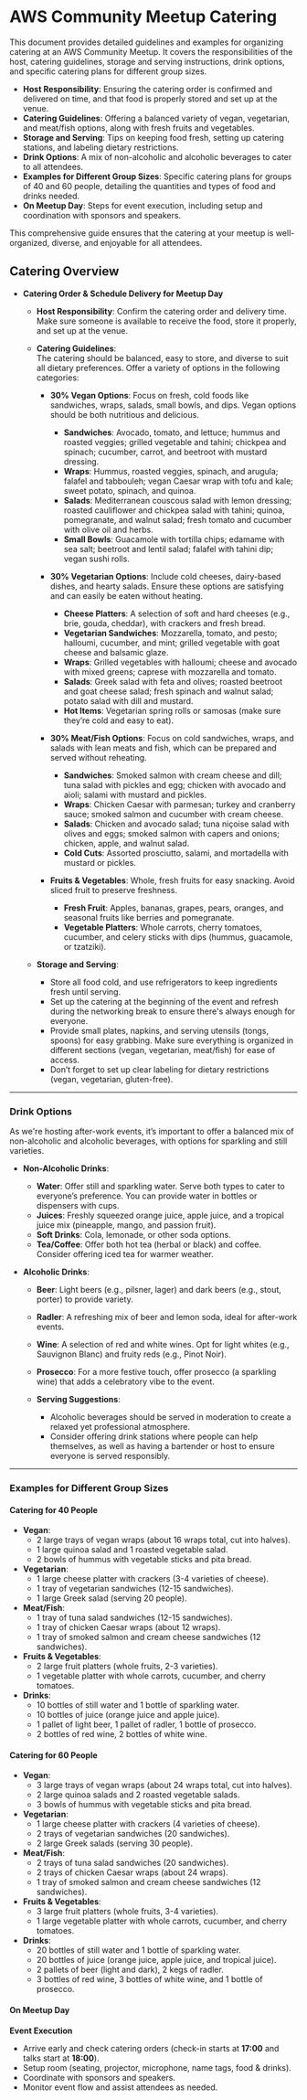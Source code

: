 # AWS Community Meetup Catering

This document provides detailed guidelines and examples for organizing catering at an AWS Community Meetup. It covers the responsibilities of the host, catering guidelines, storage and serving instructions, drink options, and specific catering plans for different group sizes.

- **Host Responsibility**: Ensuring the catering order is confirmed and delivered on time, and that food is properly stored and set up at the venue.
- **Catering Guidelines**: Offering a balanced variety of vegan, vegetarian, and meat/fish options, along with fresh fruits and vegetables.
- **Storage and Serving**: Tips on keeping food fresh, setting up catering stations, and labeling dietary restrictions.
- **Drink Options**: A mix of non-alcoholic and alcoholic beverages to cater to all attendees.
- **Examples for Different Group Sizes**: Specific catering plans for groups of 40 and 60 people, detailing the quantities and types of food and drinks needed.
- **On Meetup Day**: Steps for event execution, including setup and coordination with sponsors and speakers.

This comprehensive guide ensures that the catering at your meetup is well-organized, diverse, and enjoyable for all attendees.

## **Catering Overview**

- **Catering Order & Schedule Delivery for Meetup Day**  
   - **Host Responsibility**: Confirm the catering order and delivery time. Make sure someone is available to receive the food, store it properly, and set up at the venue.

   - **Catering Guidelines**:  
     The catering should be balanced, easy to store, and diverse to suit all dietary preferences. Offer a variety of options in the following categories:  
     
     - **30% Vegan Options**: Focus on fresh, cold foods like sandwiches, wraps, salads, small bowls, and dips. Vegan options should be both nutritious and delicious.
       - **Sandwiches**: Avocado, tomato, and lettuce; hummus and roasted veggies; grilled vegetable and tahini; chickpea and spinach; cucumber, carrot, and beetroot with mustard dressing.
       - **Wraps**: Hummus, roasted veggies, spinach, and arugula; falafel and tabbouleh; vegan Caesar wrap with tofu and kale; sweet potato, spinach, and quinoa.
       - **Salads**: Mediterranean couscous salad with lemon dressing; roasted cauliflower and chickpea salad with tahini; quinoa, pomegranate, and walnut salad; fresh tomato and cucumber with olive oil and herbs.
       - **Small Bowls**: Guacamole with tortilla chips; edamame with sea salt; beetroot and lentil salad; falafel with tahini dip; vegan sushi rolls.
     
     - **30% Vegetarian Options**: Include cold cheeses, dairy-based dishes, and hearty salads. Ensure these options are satisfying and can easily be eaten without heating.
       - **Cheese Platters**: A selection of soft and hard cheeses (e.g., brie, gouda, cheddar), with crackers and fresh bread.
       - **Vegetarian Sandwiches**: Mozzarella, tomato, and pesto; halloumi, cucumber, and mint; grilled vegetable with goat cheese and balsamic glaze.
       - **Wraps**: Grilled vegetables with halloumi; cheese and avocado with mixed greens; caprese with mozzarella and tomato.
       - **Salads**: Greek salad with feta and olives; roasted beetroot and goat cheese salad; fresh spinach and walnut salad; potato salad with dill and mustard.
       - **Hot Items**: Vegetarian spring rolls or samosas (make sure they’re cold and easy to eat).
     
     - **30% Meat/Fish Options**: Focus on cold sandwiches, wraps, and salads with lean meats and fish, which can be prepared and served without reheating.
       - **Sandwiches**: Smoked salmon with cream cheese and dill; tuna salad with pickles and egg; chicken with avocado and aioli; salami with mustard and pickles.
       - **Wraps**: Chicken Caesar with parmesan; turkey and cranberry sauce; smoked salmon and cucumber with cream cheese.
       - **Salads**: Chicken and avocado salad; tuna niçoise salad with olives and eggs; smoked salmon with capers and onions; chicken, apple, and walnut salad.
       - **Cold Cuts**: Assorted prosciutto, salami, and mortadella with mustard or pickles.
     
     - **Fruits & Vegetables**: Whole, fresh fruits for easy snacking. Avoid sliced fruit to preserve freshness.
       - **Fresh Fruit**: Apples, bananas, grapes, pears, oranges, and seasonal fruits like berries and pomegranate.
       - **Vegetable Platters**: Whole carrots, cherry tomatoes, cucumber, and celery sticks with dips (hummus, guacamole, or tzatziki).

   - **Storage and Serving**:  
     - Store all food cold, and use refrigerators to keep ingredients fresh until serving.
     - Set up the catering at the beginning of the event and refresh during the networking break to ensure there's always enough for everyone.
     - Provide small plates, napkins, and serving utensils (tongs, spoons) for easy grabbing. Make sure everything is organized in different sections (vegan, vegetarian, meat/fish) for ease of access.
     - Don’t forget to set up clear labeling for dietary restrictions (vegan, vegetarian, gluten-free).

---

### **Drink Options**

As we're hosting after-work events, it’s important to offer a balanced mix of non-alcoholic and alcoholic beverages, with options for sparkling and still varieties.

- **Non-Alcoholic Drinks**:  
   - **Water**: Offer still and sparkling water. Serve both types to cater to everyone’s preference. You can provide water in bottles or dispensers with cups.
   - **Juices**: Freshly squeezed orange juice, apple juice, and a tropical juice mix (pineapple, mango, and passion fruit).
   - **Soft Drinks**: Cola, lemonade, or other soda options.  
   - **Tea/Coffee**: Offer both hot tea (herbal or black) and coffee. Consider offering iced tea for warmer weather.

- **Alcoholic Drinks**:  
   - **Beer**: Light beers (e.g., pilsner, lager) and dark beers (e.g., stout, porter) to provide variety.  
   - **Radler**: A refreshing mix of beer and lemon soda, ideal for after-work events.
   - **Wine**: A selection of red and white wines. Opt for light whites (e.g., Sauvignon Blanc) and fruity reds (e.g., Pinot Noir).
   - **Prosecco**: For a more festive touch, offer prosecco (a sparkling wine) that adds a celebratory vibe to the event.

   - **Serving Suggestions**:  
     - Alcoholic beverages should be served in moderation to create a relaxed yet professional atmosphere.
     - Consider offering drink stations where people can help themselves, as well as having a bartender or host to ensure everyone is served responsibly.

---

### **Examples for Different Group Sizes**

#### **Catering for 40 People**  
- **Vegan**:  
  - 2 large trays of vegan wraps (about 16 wraps total, cut into halves).  
  - 1 large quinoa salad and 1 roasted vegetable salad.  
  - 2 bowls of hummus with vegetable sticks and pita bread.  
- **Vegetarian**:  
  - 1 large cheese platter with crackers (3-4 varieties of cheese).  
  - 1 tray of vegetarian sandwiches (12-15 sandwiches).  
  - 1 large Greek salad (serving 20 people).  
- **Meat/Fish**:  
  - 1 tray of tuna salad sandwiches (12-15 sandwiches).  
  - 1 tray of chicken Caesar wraps (about 12 wraps).  
  - 1 tray of smoked salmon and cream cheese sandwiches (12 sandwiches).  
- **Fruits & Vegetables**:  
  - 2 large fruit platters (whole fruits, 2-3 varieties).  
  - 1 vegetable platter with whole carrots, cucumber, and cherry tomatoes.  
- **Drinks**:  
  - 10 bottles of still water and 1 bottle of sparkling water.  
  - 10 bottles of juice (orange juice and apple juice).  
  - 1 pallet of light beer, 1 pallet of radler, 1 bottle of prosecco.  
  - 2 bottles of red wine, 2 bottles of white wine.

#### **Catering for 60 People**  
- **Vegan**:  
  - 3 large trays of vegan wraps (about 24 wraps total, cut into halves).  
  - 2 large quinoa salads and 2 roasted vegetable salads.  
  - 3 bowls of hummus with vegetable sticks and pita bread.  
- **Vegetarian**:  
  - 1 large cheese platter with crackers (4 varieties of cheese).  
  - 2 trays of vegetarian sandwiches (20 sandwiches).  
  - 2 large Greek salads (serving 30 people).  
- **Meat/Fish**:  
  - 2 trays of tuna salad sandwiches (20 sandwiches).  
  - 2 trays of chicken Caesar wraps (about 24 wraps).  
  - 1 tray of smoked salmon and cream cheese sandwiches (12 sandwiches).  
- **Fruits & Vegetables**:  
  - 3 large fruit platters (whole fruits, 3-4 varieties).  
  - 1 large vegetable platter with whole carrots, cucumber, and cherry tomatoes.  
- **Drinks**:  
  - 20 bottles of still water and 1 bottle of sparkling water.  
  - 20 bottles of juice (orange juice, apple juice, and tropical juice).  
  - 2 pallets of beer (light and dark), 2 kegs of radler.  
  - 3 bottles of red wine, 3 bottles of white wine, and 1 bottle of prosecco.


#### **On Meetup Day**
**Event Execution**
- Arrive early and check catering orders (check-in starts at **17:00** and talks start at **18:00**).
- Setup room (seating, projector, microphone, name tags, food & drinks).
- Coordinate with sponsors and speakers.
- Monitor event flow and assist attendees as needed.